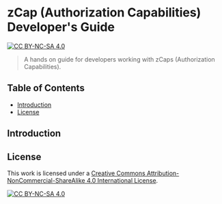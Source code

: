 # zCap (Authorization Capabilities) Developer's Guide

[![CC BY-NC-SA 4.0][cc-by-nc-sa-shield]][cc-by-nc-sa]

> A hands on guide for developers working with zCaps (Authorization Capabilities).

## Table of Contents

- [Introduction](#introduction)
- [License](#license)

## Introduction

## License
This work is licensed under a
[Creative Commons Attribution-NonCommercial-ShareAlike 4.0 International License][cc-by-nc-sa].

[![CC BY-NC-SA 4.0][cc-by-nc-sa-image]][cc-by-nc-sa]

[cc-by-nc-sa]: http://creativecommons.org/licenses/by-nc-sa/4.0/
[cc-by-nc-sa-image]: https://licensebuttons.net/l/by-nc-sa/4.0/88x31.png
[cc-by-nc-sa-shield]: https://img.shields.io/badge/License-CC%20BY--NC--SA%204.0-lightgrey.svg

